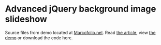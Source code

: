 # Advanced jQuery background image slideshow
Source files from demo located at [Marcofolio.net](http://marcofolio.net/). Read [the article](http://www.marcofolio.net/webdesign/advanced_jquery_background_image_slideshow.html), view [the demo](http://demo.marcofolio.net/bgimg_slideshow/) or download the code here.
